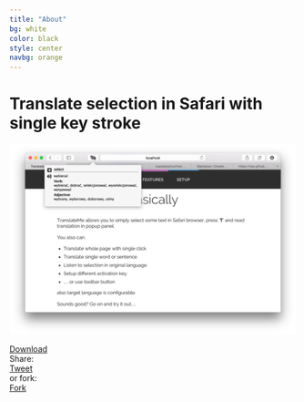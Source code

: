 ```yaml
---
title: "About"
bg: white
color: black
style: center
navbg: orange
---
```


# Translate selection in Safari with single key stroke

![screenshot](/img/screen2.png)

<div>
    <a class="button download" href="https://github.com/marekpiechut/translate/releases/download/v1.0/TranslateMe.safariextz">Download</a>
</div>

<div class="shares">
    <div class="share">Share:</div>
    <div class="share fb-share-button" data-href="https://developers.facebook.com/docs/plugins/" data-layout="button_count"></div>
    <div class="share"><a href="https://twitter.com/share" class="twitter-share-button">Tweet</a>
    </div>
    <div class="share">or fork:</div>
    <div class="share"><a class="github-button" href="https://github.com/ntkme/github-buttons">Fork</a>
    </div>
</div>